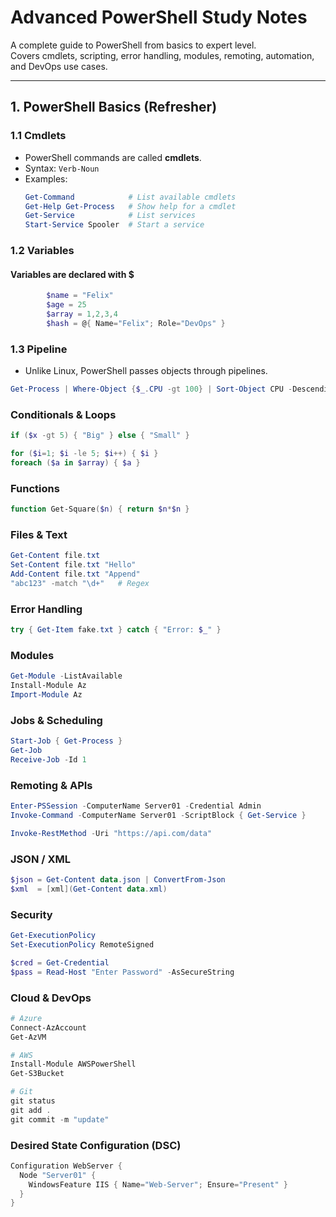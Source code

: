 # Advanced PowerShell Study Notes

A complete guide to PowerShell from basics to expert level.  
Covers cmdlets, scripting, error handling, modules, remoting, automation, and DevOps use cases.

---

## 1. PowerShell Basics (Refresher)

### 1.1 Cmdlets
- PowerShell commands are called **cmdlets**.
- Syntax: `Verb-Noun`
- Examples:
  ```powershell
  Get-Command            # List available cmdlets
  Get-Help Get-Process   # Show help for a cmdlet
  Get-Service            # List services
  Start-Service Spooler  # Start a service
  ```



### 1.2 Variables

#### Variables are declared with $
```powershell
        $name = "Felix"
        $age = 25
        $array = 1,2,3,4
        $hash = @{ Name="Felix"; Role="DevOps" }
```


### 1.3 Pipeline
- Unlike Linux, PowerShell passes objects through pipelines.
``` powershell
Get-Process | Where-Object {$_.CPU -gt 100} | Sort-Object CPU -Descending
```

### Conditionals & Loops
```powershell
if ($x -gt 5) { "Big" } else { "Small" }

for ($i=1; $i -le 5; $i++) { $i }
foreach ($a in $array) { $a }

```

### Functions
```powershell
function Get-Square($n) { return $n*$n }
```

### Files & Text
```powershell
Get-Content file.txt
Set-Content file.txt "Hello"
Add-Content file.txt "Append"
"abc123" -match "\d+"   # Regex
```

### Error Handling
```powershell
try { Get-Item fake.txt } catch { "Error: $_" }
```

### Modules
```powershell
Get-Module -ListAvailable
Install-Module Az
Import-Module Az
```

### Jobs & Scheduling
```powershell
Start-Job { Get-Process }
Get-Job
Receive-Job -Id 1
```

### Remoting & APIs
```powershell
Enter-PSSession -ComputerName Server01 -Credential Admin
Invoke-Command -ComputerName Server01 -ScriptBlock { Get-Service }

Invoke-RestMethod -Uri "https://api.com/data"
```
### JSON / XML
```powershell
$json = Get-Content data.json | ConvertFrom-Json
$xml  = [xml](Get-Content data.xml)
```

### Security
```powershell
Get-ExecutionPolicy
Set-ExecutionPolicy RemoteSigned

$cred = Get-Credential
$pass = Read-Host "Enter Password" -AsSecureString
```

### Cloud & DevOps
```powershell
# Azure
Connect-AzAccount
Get-AzVM

# AWS
Install-Module AWSPowerShell
Get-S3Bucket

# Git
git status
git add .
git commit -m "update"
```

### Desired State Configuration (DSC)
```powershell
Configuration WebServer {
  Node "Server01" {
    WindowsFeature IIS { Name="Web-Server"; Ensure="Present" }
  }
}
```
